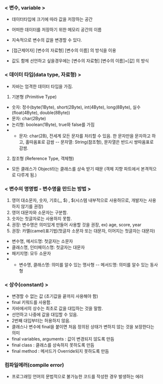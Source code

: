 ### < 변수, variable >

- 데이터타입에 크기에 따라 값을 저장하는 공간
- 어떠한 데이터를 저장하기 위한 메모리 공간의 이름
- 지속적으로 변수의 값을 변경할 수 있다.

- [접근제어자] [변수의 자료형] [변수의 이름] 의 방식을 이용
- 값도 함께 선언하고 싶을경우에는 [변수의 자료형] [변수의 이름]=[값] 의 방식

### < 데이터 타입(data type, 자료형) >

- 자바는 엄격한 데이터 타입을 가짐.

1. 기본형 (Primitive Type)

- 숫자: 정수(byte(1Byte), short(2Byte), int(4Byte), long(8Byte), 실수(float(4Byte), double(8Byte))
- 문자: char(2Byte)
- 논리형: boolean(1Byte), true와 false를 가짐
- - 문자: char(2B), 전세계 모든 문자를 처리할 수 있음. 한 문자만을 문자하고 하고, 홀따옴표로 감쌈
    -- 문자열: String(참조형), 문자열은 반드시 쌍따옴표로 감쌈.

2. 참조형 (Reference Type, 객체형)

- 모든 클래스가 Object라는 클래스를 상속 받기 때문 (객체 지향 파트에서 본격적으로 다루게 됨.)

### < 변수의 명명법 - 변수명을 만드는 방법 >

1. 영어 대소문자, 숫자, 기호(\_, $) , $(시스템 내부적으로 사용하므로, 개발자는 사용하지 않기를 권장)
2. 영어 대문자와 소문자는 구분함.
3. 숫자는 첫글자로는 사용하지 못함.
4. 권장: 변수명은 의미있게 만들어 사용할 것을 권장, ex) age, score, year
5. 권장: 카멜(camel)표기법(첫글자 소문자 또는 대문자, 이어지는 첫글자는 대문자)

- 변수명, 메서드명: 첫글자는 소문자
- 클래스명, 인터페이스명: 첫글자는 대문자
- 패키지명: 모두 소문자
- - 변수명, 클래스명: 의미를 알수 있는 명사형
    -- 메서드명: 의미를 알수 있는 동사형

### < 상수(constant) >

- 변경할 수 없는 값 (초기값을 끝까지 사용해야 함)
- final 키워드를 사용함.
- 자바에서의 상수는 최초로 값을 대입하는 것을 말함.
- 선언하고 나중에 값을 대입할 수 있음.
- 2번째 대입부터는 허용하지 않음.
- 클래스나 변수에 final을 붙이면 처음 정의된 상태가 변하지 않는 것을 보장한다는 의미
- final variables, arguments : 값이 변경되지 않도록 만듬
- final class : 클래스를 상속하지 못하도록 만듬
- final method : 메서드가 Override되지 못하도록 만듬

### 컴파일에러(compile error)

- 프로그래밍 언어의 문법적으로 불가능한 코드를 작성한 경우 발생하는 에러
